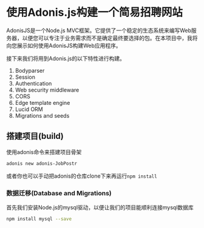 # 使用Adonis.js构建一个简易招聘网站

AdonisJS是一个Node.js MVC框架。它提供了一个稳定的生态系统来编写Web服务器，以便您可以专注于业务需求而不是确定最终要选择的包。在本项目中，我将向您展示如何使用AdonisJS构建Web应用程序。

接下来我们将用到Adonis.js的以下特性进行构建。

1. Bodyparser
2. Session
3. Authentication
4. Web security middleware
5. CORS
6. Edge template engine
7. Lucid ORM
8. Migrations and seeds

## 搭建项目(build)

使用adonis命令来搭建项目骨架

```bash
adonis new adonis-JobPostr
```
或者你也可以手动把adonis的仓库clone下来再运行`npm install`

### 数据迁移(Database and Migrations)

首先我们安装Node.js的mysql驱动，以便让我们的项目能顺利连接mysql数据库
```bash
npm install mysql --save
```

